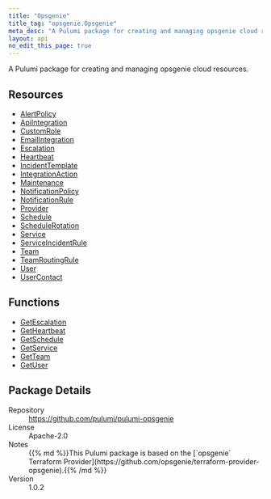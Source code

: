 ```yaml
---
title: "Opsgenie"
title_tag: "opsgenie.Opsgenie"
meta_desc: "A Pulumi package for creating and managing opsgenie cloud resources."
layout: api
no_edit_this_page: true
---
```


<!-- WARNING: this file was generated by Pulumi Docs Generator. -->
<!-- Do not edit by hand unless you're certain you know what you are doing! -->

A Pulumi package for creating and managing opsgenie cloud resources.

<h2 id="resources">Resources</h2>
<ul class="api">
    <li><a href="alertpolicy" title="AlertPolicy"><span class="api-symbol api-symbol--resource"></span>AlertPolicy</a></li>
    <li><a href="apiintegration" title="ApiIntegration"><span class="api-symbol api-symbol--resource"></span>ApiIntegration</a></li>
    <li><a href="customrole" title="CustomRole"><span class="api-symbol api-symbol--resource"></span>CustomRole</a></li>
    <li><a href="emailintegration" title="EmailIntegration"><span class="api-symbol api-symbol--resource"></span>EmailIntegration</a></li>
    <li><a href="escalation" title="Escalation"><span class="api-symbol api-symbol--resource"></span>Escalation</a></li>
    <li><a href="heartbeat" title="Heartbeat"><span class="api-symbol api-symbol--resource"></span>Heartbeat</a></li>
    <li><a href="incidenttemplate" title="IncidentTemplate"><span class="api-symbol api-symbol--resource"></span>IncidentTemplate</a></li>
    <li><a href="integrationaction" title="IntegrationAction"><span class="api-symbol api-symbol--resource"></span>IntegrationAction</a></li>
    <li><a href="maintenance" title="Maintenance"><span class="api-symbol api-symbol--resource"></span>Maintenance</a></li>
    <li><a href="notificationpolicy" title="NotificationPolicy"><span class="api-symbol api-symbol--resource"></span>NotificationPolicy</a></li>
    <li><a href="notificationrule" title="NotificationRule"><span class="api-symbol api-symbol--resource"></span>NotificationRule</a></li>
    <li><a href="provider" title="Provider"><span class="api-symbol api-symbol--resource"></span>Provider</a></li>
    <li><a href="schedule" title="Schedule"><span class="api-symbol api-symbol--resource"></span>Schedule</a></li>
    <li><a href="schedulerotation" title="ScheduleRotation"><span class="api-symbol api-symbol--resource"></span>ScheduleRotation</a></li>
    <li><a href="service" title="Service"><span class="api-symbol api-symbol--resource"></span>Service</a></li>
    <li><a href="serviceincidentrule" title="ServiceIncidentRule"><span class="api-symbol api-symbol--resource"></span>ServiceIncidentRule</a></li>
    <li><a href="team" title="Team"><span class="api-symbol api-symbol--resource"></span>Team</a></li>
    <li><a href="teamroutingrule" title="TeamRoutingRule"><span class="api-symbol api-symbol--resource"></span>TeamRoutingRule</a></li>
    <li><a href="user" title="User"><span class="api-symbol api-symbol--resource"></span>User</a></li>
    <li><a href="usercontact" title="UserContact"><span class="api-symbol api-symbol--resource"></span>UserContact</a></li>
</ul>

<h2 id="functions">Functions</h2>
<ul class="api">
    <li><a href="getescalation" title="GetEscalation"><span class="api-symbol api-symbol--function"></span>GetEscalation</a></li>
    <li><a href="getheartbeat" title="GetHeartbeat"><span class="api-symbol api-symbol--function"></span>GetHeartbeat</a></li>
    <li><a href="getschedule" title="GetSchedule"><span class="api-symbol api-symbol--function"></span>GetSchedule</a></li>
    <li><a href="getservice" title="GetService"><span class="api-symbol api-symbol--function"></span>GetService</a></li>
    <li><a href="getteam" title="GetTeam"><span class="api-symbol api-symbol--function"></span>GetTeam</a></li>
    <li><a href="getuser" title="GetUser"><span class="api-symbol api-symbol--function"></span>GetUser</a></li>
</ul>

<h2 id="package-details">Package Details</h2>
<dl class="package-details">
	<dt>Repository</dt>
	<dd><a href="https://github.com/pulumi/pulumi-opsgenie">https://github.com/pulumi/pulumi-opsgenie</a></dd>
	<dt>License</dt>
	<dd>Apache-2.0</dd>
	<dt>Notes</dt>
	<dd>{{% md %}}This Pulumi package is based on the [`opsgenie` Terraform Provider](https://github.com/opsgenie/terraform-provider-opsgenie).{{% /md %}}</dd>
	<dt>Version</dt>
	<dd>1.0.2</dd>
</dl>

